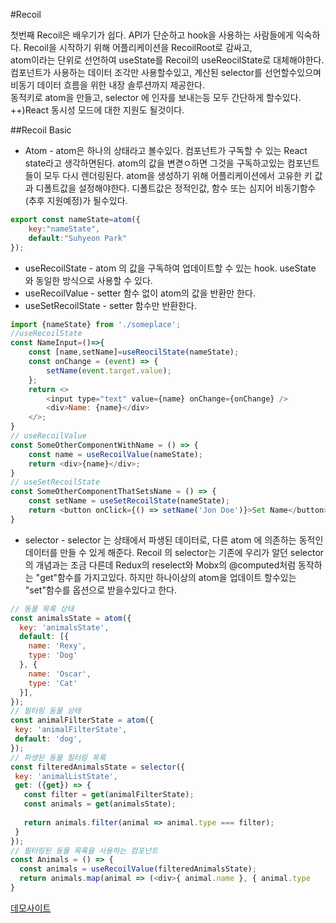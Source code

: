 #Recoil<br/>

첫번째 Recoil은 배우기가 쉽다. API가 단순하고 hook을 사용하는 사람들에게 익숙하다. Recoil을 시작하기 위해 어플리케이션을 RecoilRoot로 감싸고, <br/>
atom이라는 단위로 선언하여 useState를 Recoil의 useReocilState로 대체해야한다. 
<br/>
컴포넌트가 사용하는 데이터 조각만 사용할수있고, 계산된 selector를 선언할수있으며 비동기 데이터 흐름을 위한 내장 솔루션까지 제공한다.
<br/>
동적키로 atom을 만들고, selector 에 인자를 보내는등 모두 간단하게 할수있다. <br/>
++)React 동시성 모드에 대한 지원도 될것이다.

##Recoil Basic <br/>
* Atom - atom은 하나의 상태라고 볼수있다. 컴포넌트가 구독할 수 있는 React state라고 생각하면된다. atom의 값을 변겯ㅇ하면 그것을 구독하고있는 컴포넌트들이 모두 다시 렌더링된다. atom을 생성하기 위해 어플리케이션에서 고유한 키 값과 디폴트값을 설정해야한다. 디폴트값은 정적인값, 함수 또는 심지어 비동기함수(추후 지원예정)가 될수있다.
```javascript
export const nameState=atom({
    key:"nameState",
    default:"Suhyeon Park"
});
```

* useRecoilState - atom 의 값을 구독하여 업데이트할 수 있는 hook. useState 와 동일한 방식으로 사용할 수 있다.
* useRecoilValue - setter 함수 없이 atom의 값을 반환만 한다.
* useSetRecoilState - setter 함수만 반환한다.
```javascript
import {nameState} from './someplace';
//useRecoilState
const NameInput=()=>{
    const [name,setName]=useReocilState(nameState);
    const onChange = (event) => {
        setName(event.target.value);
    };
    return <>
        <input type="text" value={name} onChange={onChange} />
        <div>Name: {name}</div>
    </>;
}
// useRecoilValue
const SomeOtherComponentWithName = () => {
    const name = useRecoilValue(nameState);
    return <div>{name}</div>;
}
// useSetRecoilState  
const SomeOtherComponentThatSetsName = () => {
    const setName = useSetRecoilState(nameState);
    return <button onClick={() => setName('Jon Doe')}>Set Name</button>;
}
```
* selector - selector 는 상태에서 파생된 데이터로, 다른 atom 에 의존하는 동적인 데이터를 만들 수 있게 해준다. Recoil 의 selector는 기존에 우리가 알던 selector의 개념과는 조금 다른데 Redux의 reselect와 Mobx의 @computed처럼 동작하는 "get"함수를 가지고있다. 하지만 하나이상의 atom을 업데이트 할수있는 "set"함수를 옵션으로 받을수있다고 한다.
```javascript
// 동물 목록 상태
const animalsState = atom({
  key: 'animalsState',
  default: [{
    name: 'Rexy',
    type: 'Dog'
  }, {
    name: 'Oscar',
    type: 'Cat'
  }],
});
// 필터링 동물 상태
const animalFilterState = atom({
 key: 'animalFilterState',
 default: 'dog',
});
// 파생된 동물 필터링 목록
const filteredAnimalsState = selector({
 key: 'animalListState',
 get: ({get}) => {
   const filter = get(animalFilterState);
   const animals = get(animalsState);
   
   return animals.filter(animal => animal.type === filter);
 }
});
// 필터링된 동물 목록을 사용하는 컴포넌트
const Animals = () => {
  const animals = useRecoilValue(filteredAnimalsState);
  return animals.map(animal => (<div>{ animal.name }, { animal.type    }</div>));
}
```
[데모사이트](https://hik7u.codesandbox.io/)
<br/>
